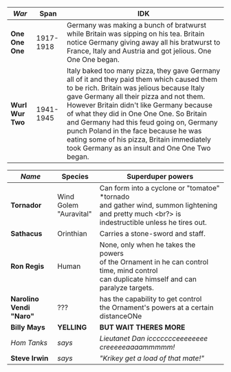 |*War*| Span | IDK
|---|---|---|
|**One One One**| 1917-1918 | Germany was making a bunch of bratwurst while Britain was sipping on his tea. Britain notice Germany giving away all his bratwurst to France, Italy and Austria and got jelious. One One One began. | 
|**Wurl Wur Two**| 1941-1945 | Italy baked too many pizza, they gave Germany all of it and they paid them which caused them to be rich. Britain was jelious because Italy gave Germany all their pizza and not them. However Britain didn't like Germany because of what they did in One One One. So Britain and Germany had this feud going on, Germany punch Poland in the face because he was eating some of his pizza, Britain immediately took Germany as an insult and One One Two began. | 

|*Name*| Species | Superduper powers | 
|---|---|---|
|**Tornador**| Wind Golem <br/> "Auravital" | Can form into a cyclone or "tomatoe" *tornado <br/> and gather wind, summon lightening and pretty much <br?> is indestructible unless he tires out. |
|**Sathacus**| Orinthian <br/> | Carries a stone-sword and staff. |
|**Ron Regis**| Human | None, only when he takes the powers <br/> of the Ornament in he can control time, mind control <br/> can duplicate himself and can paralyze targets.  |
|**Narolino Vendi "Naro"**| ??? | has the capability to get control <br/> the Ornament's powers at a certain distanceONe |
| **Billy Mays** | **YELLING** | **BUT WAIT THERES MORE** |
|*Hom Tanks*| *says* | *Lieutanet Dan iccccccceeeeeeee creeeeeaaaammmmm!* |
|**Steve Irwin**| *says* | *"Krikey get a load of that mate!"* | 
